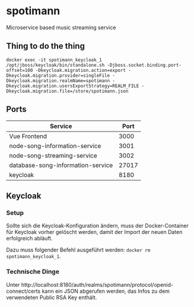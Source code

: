 # spotimann
Microservice based music streaming service

## Thing to do the thing

```
docker exec -it spotimann_keycloak_1 /opt/jboss/keycloak/bin/standalone.sh -Djboss.socket.binding.port-offset=100 -Dkeycloak.migration.action=export -Dkeycloak.migration.provider=singleFile -Dkeycloak.migration.realmName=spotimann -Dkeycloak.migration.usersExportStrategy=REALM_FILE -Dkeycloak.migration.file=/store/spotimann.json
```

<!-- ## Connect to song information service
1. Run `docker-compose up`
2. Open **MongoDB Compass**
3. Connect to `mongodb://localhost:27017`
3. Create database `information`
4. Create collection `songs`
5. Import `songs.json`
6. Run `node index.js`
7. Service now available under `localhost:8080`
8. Try going to `localhost:8080/1` -->

## Ports
| Service                           | Port  |
| --------------------------------- | ----- |
| Vue Frontend                      | 3000  |
| node-song-information-service     | 3001  |
| node-song-streaming-service       | 3002  |
| database-song-information-service | 27017 |
| keycloak                          | 8180  |

## Keycloak

### Setup

Sollte sich die Keycloak-Konfiguration ändern, muss der Docker-Container für Keycloak vorher gelöscht werden, damit der Import der neuen Daten erfolgreich abläuft.

Dazu muss folgender Befehl ausgeführt werden: `docker rm spotimann_keycloak_1`.

### Technische Dinge

Unter http://localhost:8180/auth/realms/spotimann/protocol/openid-connect/certs kann ein JSON abgerufen werden, das Infos zu dem verwendeten Public RSA Key enthält.